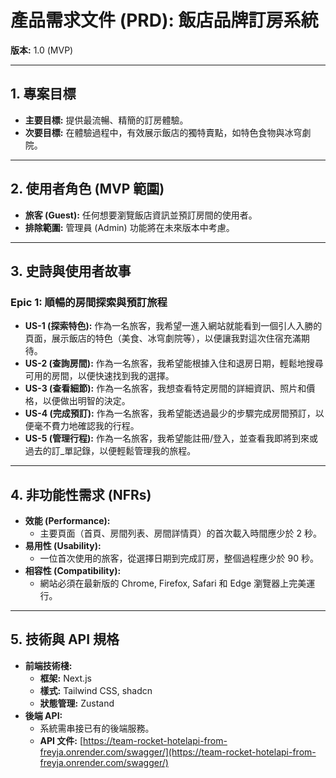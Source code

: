 # 產品需求文件 (PRD): 飯店品牌訂房系統

**版本:** 1.0 (MVP)

---

## 1. 專案目標

- **主要目標:** 提供最流暢、精簡的訂房體驗。
- **次要目標:** 在體驗過程中，有效展示飯店的獨特賣點，如特色食物與冰穹劇院。

---

## 2. 使用者角色 (MVP 範圍)

- **旅客 (Guest):** 任何想要瀏覽飯店資訊並預訂房間的使用者。
- **排除範圍:** 管理員 (Admin) 功能將在未來版本中考慮。

---

## 3. 史詩與使用者故事

### Epic 1: 順暢的房間探索與預訂旅程

- **US-1 (探索特色):** 作為一名旅客，我希望一進入網站就能看到一個引人入勝的頁面，展示飯店的特色（美食、冰穹劇院等），以便讓我對這次住宿充滿期待。
- **US-2 (查詢房間):** 作為一名旅客，我希望能根據入住和退房日期，輕鬆地搜尋可用的房間，以便快速找到我的選擇。
- **US-3 (查看細節):** 作為一名旅客，我想查看特定房間的詳細資訊、照片和價格，以便做出明智的決定。
- **US-4 (完成預訂):** 作為一名旅客，我希望能透過最少的步驟完成房間預訂，以便毫不費力地確認我的行程。
- **US-5 (管理行程):** 作為一名旅客，我希望能註冊/登入，並查看我即將到來或過去的訂_單記錄，以便輕鬆管理我的旅程。

---

## 4. 非功能性需求 (NFRs)

- **效能 (Performance):**
  - 主要頁面（首頁、房間列表、房間詳情頁）的首次載入時間應少於 2 秒。
- **易用性 (Usability):**
  - 一位首次使用的旅客，從選擇日期到完成訂房，整個過程應少於 90 秒。
- **相容性 (Compatibility):**
  - 網站必須在最新版的 Chrome, Firefox, Safari 和 Edge 瀏覽器上完美運行。

---

## 5. 技術與 API 規格

- **前端技術棧:**
  - **框架:** Next.js
  - **樣式:** Tailwind CSS, shadcn
  - **狀態管理:** Zustand
- **後端 API:**
  - 系統需串接已有的後端服務。
  - **API 文件:** [https://team-rocket-hotelapi-from-freyja.onrender.com/swagger/](https://team-rocket-hotelapi-from-freyja.onrender.com/swagger/)

